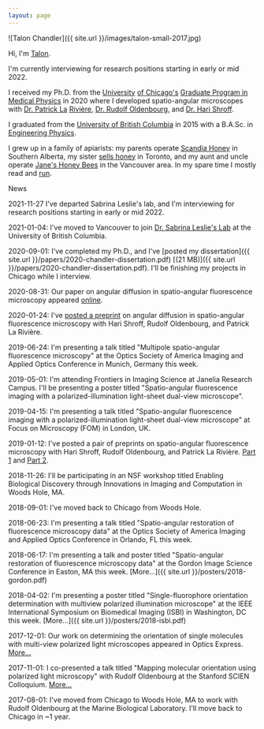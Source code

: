 ```yaml
---
layout: page
---
```


![Talon Chandler]({{ site.url }}/images/talon-small-2017.jpg)

Hi, I'm [Talon](https://books.google.com/books?id=pD6arNyKyi8C&pg=PT61&lpg=PT61&dq=%22Just+at+that+moment+the+Lord+of+the+Eagles+swept+down+from+above,+seized+him+in+his+talons,+and+was+gone.%22&source=bl&ots=2kfe5990uE&sig=8_ISf65WbcgOCJikcD5oP2Y2FXk&hl=en&sa=X&ved=0ahUKEwjO6IfYzvrTAhVLjlQKHXy0CXQQ6AEIKzAB#v=onepage&q=%22Just%20at%20that%20moment%20the%20Lord%20of%20the%20Eagles%20swept%20down%20from%20above%2C%20seized%20him%20in%20his%20talons%2C%20and%20was%20gone.%22&f=false).

I'm currently interviewing for research positions starting in early or mid 2022.

I received my Ph.D. from the [University][chicago] [of Chicago's][chicago] [Graduate Program in][medphys] [Medical Physics][medphys] in 2020 where I developed spatio-angular microscopes with [Dr. Patrick La][patrick] [Rivi&egrave;re][patrick], [Dr. Rudolf Oldenbourg](http://www.mbl.edu/bell/current-faculty/oldenbourg-lab/), and [Dr. Hari Shroff](https://www.nibib.nih.gov/about-nibib/staff/hari-shroff).

I graduated from the [University of British Columbia][ubc] in 2015 with a B.A.Sc. in [Engineering Physics][fizz].

I grew up in a family of apiarists: my parents operate [Scandia Honey](http://scandiahoney.com/) in Southern Alberta, my sister [sells honey](https://chandlerhoney.ca/) in Toronto, and my aunt and uncle operate [Jane's Honey Bees](https://www.janeshoneybees.com) in the Vancouver area. In my spare time I mostly read and [run](http://ultrasignup.com/results_participant.aspx?fname=Talon&lname=Chandler).

<span class="bold">News</span>

2021-11-27 I've departed Sabrina Leslie's lab, and I'm interviewing for research positions starting in early or mid 2022. 

2021-01-04: I've moved to Vancouver to join [Dr. Sabrina Leslie's Lab](https://leslielab.msl.ubc.ca/) at the University of British Columbia.

2020-09-01: I've completed my Ph.D., and I've [posted my dissertation]({{ site.url }}/papers/2020-chandler-dissertation.pdf) [(21 MB)]({{ site.url }}/papers/2020-chandler-dissertation.pdf). I'll be finishing my projects in Chicago while I interview. 

2020-08-31: Our paper on angular diffusion in spatio-angular fluorescence microscopy appeared [online](https://www.osapublishing.org/josaa/abstract.cfm?uri=josaa-37-9-1465). 

2020-01-24: I've [posted a preprint](https://arxiv.org/abs/2001.09232) on angular diffusion in spatio-angular fluorescence microscopy with Hari Shroff, Rudolf Oldenbourg, and Patrick La Rivi&egrave;re.

2019-06-24: I'm presenting a talk titled "Multipole spatio-angular fluorescence microscopy" at the Optics Society of America Imaging and Applied Optics Conference in Munich, Germany this week.

2019-05-01: I'm attending Frontiers in Imaging Science at Janelia Research Campus. I'll be presenting a poster titled "Spatio-angular fluorescence imaging with a polarized-illumination light-sheet dual-view microscope".

2019-04-15: I'm presenting a talk titled "Spatio-angular fluorescence imaging with a polarized-illumination light-sheet dual-view microscope" at Focus on Microscopy (FOM) in London, UK. 

2019-01-12: I've posted a pair of preprints on spatio-angular fluorescence microscopy with Hari Shroff, Rudolf Oldenbourg, and Patrick La Rivi&egrave;re. [Part 1](https://arxiv.org/abs/1812.07093) and [Part 2](https://arxiv.org/abs/1901.01181).

2018-11-26: I'll be participating in an NSF workshop titled Enabling Biological Discovery through Innovations in Imaging and Computation in Woods Hole, MA.

2018-09-01: I've moved back to Chicago from Woods Hole.

2018-06-23: I'm presenting a talk titled "Spatio-angular restoration of fluorescence microscopy data" at the Optics Society of America Imaging and Applied Optics Conference in Orlando, FL this week.
      
2018-06-17: I'm presenting a talk and poster titled "Spatio-angular restoration of fluorescence microscopy data" at the Gordon Image Science Conference in Easton, MA this week. [More...]({{ site.url }}/posters/2018-gordon.pdf)

2018-04-02: I'm presenting a poster titled "Single-fluorophore orientation determination with multiview polarized illumination microscope" at the IEEE International Symposium on Biomedical Imaging (ISBI) in Washington, DC this week. [More...]({{ site.url }}/posters/2018-isbi.pdf)

2017-12-01: Our work on determining the orientation of single molecules with multi-view polarized light microscopes appeared in Optics Express. [More...](https://www.osapublishing.org/oe/abstract.cfm?uri=oe-25-25-31309&origin=search)

2017-11-01: I co-presented a talk titled "Mapping molecular orientation using polarized light microscopy" with Rudolf Oldenbourg at the Stanford SCIEN Colloquium. [More...](https://talks.stanford.edu/scien/scien-colloquium-series/#2017)

2017-08-01: I've moved from Chicago to Woods Hole, MA to work with Rudolf Oldenbourg at the Marine Biological Laboratory. I'll move back to Chicago in ~1 year.

[medphys]: http://medicalphysics.uchicago.edu/
[chicago]: https://www.uchicago.edu/
[patrick]: https://radiology.uchicago.edu/directory/patrick-la-riviere
[mbl]: http://www.mbl.edu/
[ubc]: https://www.ubc.ca/
[fizz]: http://www.engphys.ubc.ca/
